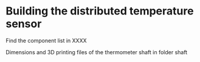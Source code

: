 # Building the distributed temperature sensor

Find the component list in XXXX

Dimensions and 3D printing files of the thermometer shaft in folder shaft 




